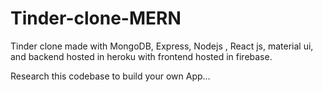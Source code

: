 # Tinder-clone-MERN
  Tinder clone made with MongoDB, Express, Nodejs , React js, material ui, and backend hosted in heroku with frontend hosted in firebase.
  
  Research this codebase to build your own App...
